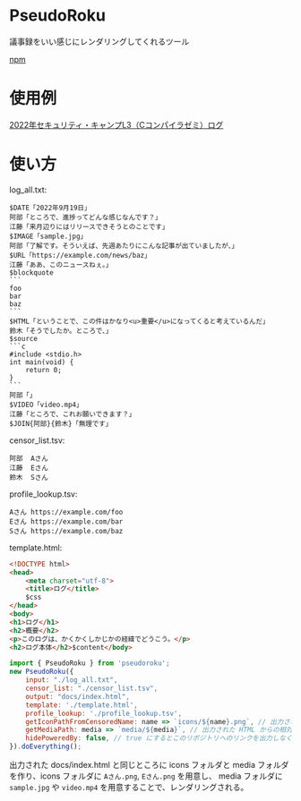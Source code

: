# PseudoRoku
議事録をいい感じにレンダリングしてくれるツール

[npm](https://www.npmjs.com/package/pseudoroku)

# 使用例
[2022年セキュリティ・キャンプL3（Cコンパイラゼミ）ログ](https://sozysozbot.github.io/seccamp-2022-c-compiler-seminar/)

# 使い方

log_all.txt:

````
$DATE「2022年9月19日」
阿部「ところで、進捗ってどんな感じなんです？」
江藤「来月辺りにはリリースできそうとのことです」
$IMAGE「sample.jpg」
阿部「了解です。そういえば、先週あたりにこんな記事が出ていましたが、」
$URL「https://example.com/news/baz」
江藤「ああ、このニュースねぇ。」
$blockquote
```
foo
bar
baz
```
$HTML「ということで、この件はかなり<u>重要</u>になってくると考えているんだ」
鈴木「そうでしたか。ところで、」
$source
```c
#include <stdio.h>
int main(void) {
	return 0;
}
```
阿部「」
$VIDEO「video.mp4」
江藤「ところで、これお願いできます？」
$JOIN{阿部}{鈴木}「無理です」
````

censor_list.tsv:
```tsv
阿部	Aさん
江藤	Eさん
鈴木	Sさん
```

profile_lookup.tsv:
```tsv
Aさん	https://example.com/foo
Eさん	https://example.com/bar
Sさん	https://example.com/baz
```

template.html:
```html
<!DOCTYPE html>
<head>
	<meta charset="utf-8">
	<title>ログ</title>
	$css
</head>
<body>
<h1>ログ</h1>
<h2>概要</h2>
<p>このログは、かくかくしかじかの経緯でどうこう。</p>
<h2>ログ本体</h2>$content</body>
```

```js
import { PseudoRoku } from 'pseudoroku';
new PseudoRoku({
	input: "./log_all.txt",
	censor_list: "./censor_list.tsv",
	output: "docs/index.html",
	template: './template.html',
	profile_lookup: './profile_lookup.tsv',
	getIconPathFromCensoredName: name => `icons/${name}.png`, // 出力された HTML からの相対パスで指定
	getMediaPath: media => `media/${media}`, // 出力された HTML からの相対パスで指定
	hidePoweredBy: false, // true にするとこのリポジトリへのリンクを出力しなくなります
}).doEverything();
```

出力された docs/index.html と同じところに icons フォルダと media フォルダを作り、icons フォルダに `Aさん.png`, `Eさん.png` を用意し、 media フォルダに `sample.jpg` や `video.mp4` を用意することで、レンダリングされる。
